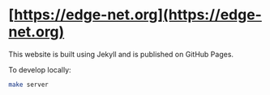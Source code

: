 # [https://edge-net.org](https://edge-net.org)

This website is built using Jekyll and is published on GitHub Pages.

To develop locally:
```bash
make server
```
